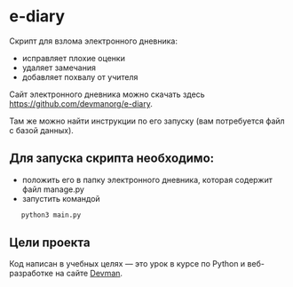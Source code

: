 # e-diary
Скрипт для взлома электронного дневника:
 - исправляет плохие оценки
 - удаляет замечания
 - добавляет похвалу от учителя

Сайт электронного дневника можно скачать здесь https://github.com/devmanorg/e-diary.

Там же можно найти инструкции по его запуску (вам потребуется файл с базой данных).

## Для запуска скрипта необходимо:
 - положить его в папку электронного дневника, которая содержит файл manage.py
 - запустить командой 
 ```python
    python3 main.py
 ```
 
## Цели проекта

Код написан в учебных целях — это урок в курсе по Python и веб-разработке на сайте [Devman](https://dvmn.org).
